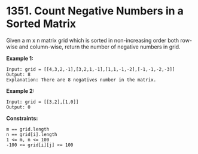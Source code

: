 # 1351. Count Negative Numbers in a Sorted Matrix

Given a m x n matrix grid which is sorted in non-increasing order both row-wise and column-wise, return the number of negative numbers in grid.

**Example 1:**

```text
Input: grid = [[4,3,2,-1],[3,2,1,-1],[1,1,-1,-2],[-1,-1,-2,-3]]
Output: 8
Explanation: There are 8 negatives number in the matrix.
```

**Example 2:**

```text
Input: grid = [[3,2],[1,0]]
Output: 0
```

**Constraints:**

```text
m == grid.length
n == grid[i].length
1 <= m, n <= 100
-100 <= grid[i][j] <= 100
```

